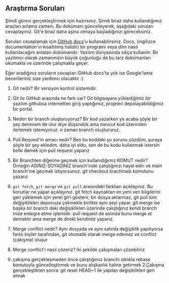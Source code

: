 ## Araştırma Soruları

Şimdi görevi gerçekleştirmek için hazırsınız. Şimdi biraz daha kullandığımız araçları anlama zamanı. Bu dokümanı güncelleyerek, aşağıdaki soruları cevaplayınız. Git'e biraz daha aşina olmaya başladığınızı göreceksiniz.

Soruları cevaplamak için [GitHub docs](https://docs.github.com/en)'u kullanabilirsiniz. Docs, (ingilizce documentation'ın kısaltılmış halidir) bir programı veya dilin nasıl kullanılacağını anlatan dokümandır. Yazılım dünyasında sıkça kullanılır. Bir yazılımcı olarak zamanınızın büyük çoğunluğu da bu tarz dokümanları okumakla ve üzerinde çalışmakla geçer.

Eğer aradığınız soruların cevapları GitHub docs'ta yok ise Google'lama becerileriniz size yardımcı olacaktır :)

1. Git nedir?
   Bir versiyon kontrol sistemidir.

2. Git ile GitHub arasında ne fark var?
   Git bilgisayara yüklediğimiz bir yazılım githubsa internetten giriş yaptığımız, projeleri depolayabildiğimiz bir portal.

3. Neden bir branch oluşturuyoruz?
   Bir kod yazarken ya acaba şöyle bir şey denesem de olur diye düşündük ama mevcut kod üzerinden ilerlemek istemiyoruz. o zaman branch oluştururuz.

4. Pull Request'in amacı nedir?
   Ben bu koddaki şu sorunu çözdüm, şuraya şöyle bir şey ekledim, daha iyi oldu, sen de bu kodu kullanmak istersin belki demek için pull request yaparız

5. Bir Branchten diğerine geçmek için kullanıdığımız KOMUT nedir? Örneğin ADINIZ-SOYADINIZ branch'inde çalıştığınızı hayal edin ve main branch'ine geçmek istiyorsunuz.
   git checkout brachinadı komutunu yazarız

6. `git fetch`, `git merge` ve `git pull` arasındaki farklıarı açıklayınız. Bu konutlar ne yapar açıklayınız.
   git fetch kaynaktan en yeni veri bilgilerini geri yüklemek için yerel git’i gösterir, bir dosya aktarmaz,
   git pull tüm değişiklikleri deponuza çekmekle birlikte aynı şeyi yapar.
   git merge ise başka bir branch deki değişiklikleri üzerinde çalıştığınız kendi branch inize entegre etme işlemidir.
   pull request de aslında bunu merge et demektir ama merge de direkt kendimiz yaparız.

7. Merge conflict nedir?
   Aynı dosyada ve aynı satırda değişiklik yapılıyorsa farklı kişiler tarafından, git otomatik olarak merge edemez ve conflict (çakışma) oluşur

8. Merge conflict'i nasıl çözeriz? iki şekilde çakışmaları çözebiliriz
9. çakışma gerçekleşmeden önce çalıştığımız branchi sıklıkla rebase komutuyla güncelleştirmek ve bunu alışkanlık haline getirmek
   2.Çakışma gerçekleştikten sonra: git reset HEAD~1 ile yapılan değişiklikleri geri almak
